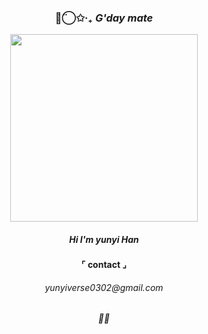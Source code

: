


<h3 align="center">◡̈⃝✩‧₊  <i>G'day mate</i></h3>

<p align="center">
  <img src="https://i.pinimg.com/1200x/b7/11/bb/b711bb6552b8e85b76c8a27f87148d0e.jpg" width="300">
</p>

<h5 align="center">Hi I'm yunyi Han<h5>
  
<h4 align="center"> ⌜ contact ⌟<h4>

<h6 align="center">yunyiverse0302@gmail.com<h6>

<h6 align="center">🧬🔬<h6>




